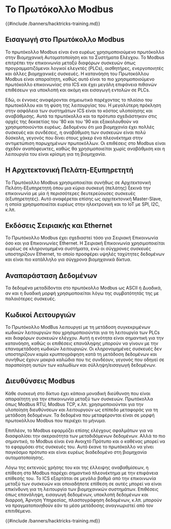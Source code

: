 # Το Πρωτόκολλο Modbus

{{#include /banners/hacktricks-training.md}}

## Εισαγωγή στο Πρωτόκολλο Modbus

Το πρωτόκολλο Modbus είναι ένα ευρέως χρησιμοποιούμενο πρωτόκολλο στην Βιομηχανική Αυτοματοποίηση και τα Συστήματα Ελέγχου. Το Modbus επιτρέπει την επικοινωνία μεταξύ διαφόρων συσκευών όπως προγραμματιζόμενοι λογικοί ελεγκτές (PLCs), αισθητήρες, ενεργοποιητές και άλλες βιομηχανικές συσκευές. Η κατανόηση του Πρωτοκόλλου Modbus είναι απαραίτητη, καθώς αυτό είναι το πιο χρησιμοποιούμενο πρωτόκολλο επικοινωνίας στα ICS και έχει μεγάλη επιφάνεια πιθανών επιθέσεων για υποκλοπή και ακόμη και εισαγωγή εντολών σε PLCs.

Εδώ, οι έννοιες αναφέρονται σημειωτικά παρέχοντας το πλαίσιο του πρωτοκόλλου και τη φύση της λειτουργίας του. Η μεγαλύτερη πρόκληση στην ασφάλεια των συστημάτων ICS είναι το κόστος υλοποίησης και αναβάθμισης. Αυτά τα πρωτόκολλα και τα πρότυπα σχεδιάστηκαν στις αρχές της δεκαετίας του '80 και του '90 και εξακολουθούν να χρησιμοποιούνται ευρέως. Δεδομένου ότι μια βιομηχανία έχει πολλές συσκευές και συνδέσεις, η αναβάθμιση των συσκευών είναι πολύ δύσκολη, γεγονός που δίνει στους χάκερ ένα πλεονέκτημα στην αντιμετώπιση παρωχημένων πρωτοκόλλων. Οι επιθέσεις στο Modbus είναι σχεδόν αναπόφευκτες, καθώς θα χρησιμοποιείται χωρίς αναβάθμιση και η λειτουργία του είναι κρίσιμη για τη βιομηχανία.

## Η Αρχιτεκτονική Πελάτη-Εξυπηρετητή

Το Πρωτόκολλο Modbus χρησιμοποιείται συνήθως σε Αρχιτεκτονική Πελάτη-Εξυπηρετητή όπου μια κύρια συσκευή (πελάτης) ξεκινά την επικοινωνία με μία ή περισσότερες δευτερεύουσες συσκευές (εξυπηρετητές). Αυτό αναφέρεται επίσης ως αρχιτεκτονική Master-Slave, η οποία χρησιμοποιείται ευρέως στην ηλεκτρονική και το IoT με SPI, I2C, κ.λπ.

## Εκδόσεις Σειριακής και Ethernet

Το Πρωτόκολλο Modbus έχει σχεδιαστεί τόσο για Σειριακή Επικοινωνία όσο και για Επικοινωνίες Ethernet. Η Σειριακή Επικοινωνία χρησιμοποιείται ευρέως σε κληρονομημένα συστήματα, ενώ οι σύγχρονες συσκευές υποστηρίζουν Ethernet, το οποίο προσφέρει υψηλές ταχύτητες δεδομένων και είναι πιο κατάλληλο για σύγχρονα βιομηχανικά δίκτυα.

## Αναπαράσταση Δεδομένων

Τα δεδομένα μεταδίδονται στο πρωτόκολλο Modbus ως ASCII ή Δυαδικά, αν και η δυαδική μορφή χρησιμοποιείται λόγω της συμβατότητάς της με παλαιότερες συσκευές.

## Κωδικοί Λειτουργιών

Το Πρωτόκολλο ModBus λειτουργεί με τη μετάδοση συγκεκριμένων κωδικών λειτουργιών που χρησιμοποιούνται για τη λειτουργία των PLCs και διαφόρων συσκευών ελέγχου. Αυτή η ενότητα είναι σημαντική για την κατανόηση, καθώς οι επιθέσεις επανάληψης μπορούν να γίνουν με την επαναμετάδοση κωδικών λειτουργιών. Οι κληρονομημένες συσκευές δεν υποστηρίζουν καμία κρυπτογράφηση κατά τη μετάδοση δεδομένων και συνήθως έχουν μακριά καλώδια που τις συνδέουν, γεγονός που οδηγεί σε παραποίηση αυτών των καλωδίων και σύλληψη/εισαγωγή δεδομένων.

## Διευθύνσεις Modbus

Κάθε συσκευή στο δίκτυο έχει κάποια μοναδική διεύθυνση που είναι απαραίτητη για την επικοινωνία μεταξύ των συσκευών. Πρωτόκολλα όπως Modbus RTU, Modbus TCP, κ.λπ. χρησιμοποιούνται για την υλοποίηση διευθύνσεων και λειτουργούν ως επίπεδο μεταφοράς για τη μετάδοση δεδομένων. Τα δεδομένα που μεταφέρονται είναι σε μορφή πρωτοκόλλου Modbus που περιέχει το μήνυμα.

Επιπλέον, το Modbus εφαρμόζει επίσης ελέγχους σφαλμάτων για να διασφαλίσει την ακεραιότητα των μεταδιδόμενων δεδομένων. Αλλά το πιο σημαντικό, το Modbus είναι ένα Ανοιχτό Πρότυπο και ο καθένας μπορεί να το εφαρμόσει στις συσκευές του. Αυτό έκανε το πρωτόκολλο να γίνει παγκόσμιο πρότυπο και είναι ευρέως διαδεδομένο στη βιομηχανία αυτοματοποίησης.

Λόγω της εκτενούς χρήσης του και της έλλειψης αναβαθμίσεων, η επίθεση στο Modbus παρέχει σημαντικό πλεονέκτημα με την επιφάνεια επίθεσής του. Το ICS εξαρτάται σε μεγάλο βαθμό από την επικοινωνία μεταξύ των συσκευών και οποιαδήποτε επίθεση σε αυτές μπορεί να είναι επικίνδυνη για τη λειτουργία των βιομηχανικών συστημάτων. Επιθέσεις όπως επανάληψη, εισαγωγή δεδομένων, υποκλοπή δεδομένων και διαρροή, Άρνηση Υπηρεσίας, πλαστογράφηση δεδομένων, κ.λπ. μπορούν να πραγματοποιηθούν εάν το μέσο μετάδοσης αναγνωριστεί από τον επιτιθέμενο.

{{#include /banners/hacktricks-training.md}}
